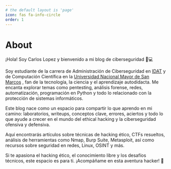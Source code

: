 ```yaml
---
# the default layout is 'page'
icon: fas fa-info-circle
order: 1
---
```


# About

¡Hola! Soy Carlos Lopez y bienvenido a mi blog de ciberseguridad 🧠💻

Soy estudiante de la carrera de Administración de Ciberseguridad en [IDAT](https://www.idat.edu.pe/) y de Computación Científica en la  [Universidad Nacional Mayor de San Marcos](https://www.unmsm.edu.pe/) , fan de la tecnología, la ciencia y el aprendizaje autodidacta. Me encanta explorar temas como pentesting, análisis forense, redes, automatización, programación en Python y todo lo relacionado con la protección de sistemas informáticos.

Este blog nace como un espacio para compartir lo que aprendo en mi camino: laboratorios, writeups, conceptos clave, errores, aciertos y todo lo que ayude a crecer en el mundo del ethical hacking y la ciberseguridad ofensiva y defensiva.

Aquí encontrarás artículos sobre técnicas de hacking ético, CTFs resueltos, análisis de herramientas como Nmap, Burp Suite, Metasploit, así como recursos sobre seguridad en redes, Linux, OSINT y más.

Si te apasiona el hacking ético, el conocimiento libre y los desafíos técnicos, este espacio es para ti. ¡Acompáñame en esta aventura hacker! 🚀